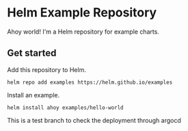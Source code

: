 # Helm Example Repository

Ahoy world!  I'm a Helm repository for example charts.

## Get started

Add this repository to Helm.

```
helm repo add examples https://helm.github.io/examples
```

Install an example.

```
helm install ahoy examples/hello-world
```

This is a test branch to check the deployment through argocd
